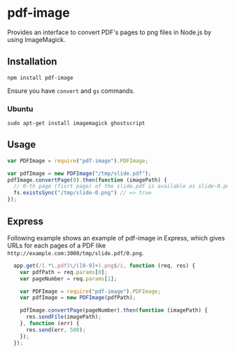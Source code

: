 # pdf-image

Provides an interface to convert PDF's pages to png files in Node.js
by using ImageMagick.

## Installation

    npm install pdf-image

Ensure you have `convert` and `gs` commands.

### Ubuntu

    sudo apt-get install imagemagick ghostscript

## Usage

```javascript
var PDFImage = require("pdf-image").PDFImage;

var pdfImage = new PDFImage("/tmp/slide.pdf");
pdfImage.convertPage(0).then(function (imagePath) {
  // 0-th page (fisrt page) of the slide.pdf is available as slide-0.png
  fs.existsSync("/tmp/slide-0.png") // => true
});
```

## Express

Following example shows an example of pdf-image in Express, which gives
URLs for each pages of a PDF like
`http://example.com:3000/tmp/slide.pdf/0.png`.

```javascript
  app.get(/(.*\.pdf)\/([0-9]+).png$/i, function (req, res) {
    var pdfPath = req.params[0];
    var pageNumber = req.params[1];

    var PDFImage = require("pdf-image").PDFImage;
    var pdfImage = new PDFImage(pdfPath);

    pdfImage.convertPage(pageNumber).then(function (imagePath) {
      res.sendFile(imagePath);
    }, function (err) {
      res.send(err, 500);
    });
  });
```
